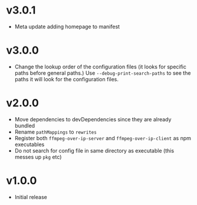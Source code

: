 # v3.0.1

- Meta update adding homepage to manifest

# v3.0.0

- Change the lookup order of the configuration files (it looks for specific paths before general paths.)
  Use `--debug-print-search-paths` to see the paths it will look for the configuration files.

# v2.0.0

- Move dependencies to devDependencies since they are already bundled
- Rename `pathMappings` to `rewrites`
- Register both `ffmpeg-over-ip-server` and `ffmpeg-over-ip-client` as npm executables
- Do not search for config file in same directory as executable (this messes up `pkg` etc)

# v1.0.0

- Initial release
